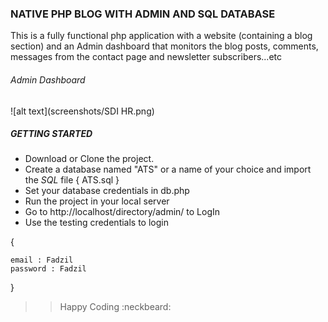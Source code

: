 

### NATIVE PHP BLOG WITH ADMIN AND SQL DATABASE

This is a fully functional php application with a website (containing a blog section)
and an Admin dashboard that monitors the blog posts, comments, messages from the contact page and newsletter subscribers...etc

###### _Admin Dashboard_

![alt text](screenshots/SDI HR.png)




##### GETTING STARTED

- Download or Clone the project.
- Create a database named "ATS" or a name of your choice and import the *SQL* file { ATS.sql }
- Set your database credentials in db.php
- Run the project in your local server
- Go to http://localhost/directory/admin/ to LogIn
- Use the testing credentials to login 

{
	
	email : Fadzil
	password : Fadzil

}


>> Happy Coding :neckbeard:
